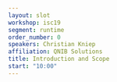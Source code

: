 ```yaml
---
layout: slot
workshop: isc19
segment: runtime
order_number: 0
speakers: Christian Kniep
affiliation: QNIB Solutions
title: Introduction and Scope
start: "10:00"
---
```

